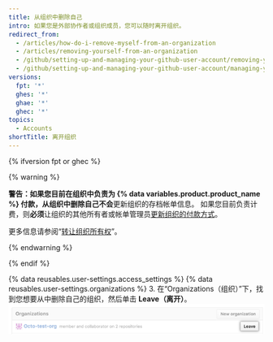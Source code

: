 ```yaml
---
title: 从组织中删除自己
intro: 如果您是外部协作者或组织成员，您可以随时离开组织。
redirect_from:
  - /articles/how-do-i-remove-myself-from-an-organization
  - /articles/removing-yourself-from-an-organization
  - /github/setting-up-and-managing-your-github-user-account/removing-yourself-from-an-organization
  - /github/setting-up-and-managing-your-github-user-account/managing-your-membership-in-organizations/removing-yourself-from-an-organization
versions:
  fpt: '*'
  ghes: '*'
  ghae: '*'
  ghec: '*'
topics:
  - Accounts
shortTitle: 离开组织
---
```


{% ifversion fpt or ghec %}

{% warning %}

**警告：**如果您目前在组织中负责为 {% data variables.product.product_name %} 付款，从组织中删除自己**不会**更新组织的存档帐单信息。 如果您目前负责计费，则**必须**让组织的其他所有者或帐单管理员[更新组织的付款方式](/articles/adding-or-editing-a-payment-method)。

更多信息请参阅“[转让组织所有权](/articles/transferring-organization-ownership)”。

{% endwarning %}

{% endif %}

{% data reusables.user-settings.access_settings %}
{% data reusables.user-settings.organizations %}
3. 在“Organizations（组织）”下，找到您想要从中删除自己的组织，然后单击 **Leave（离开）**。 ![显示角色的离开组织按钮](/assets/images/help/organizations/context-leave-organization-with-roles-shown.png)
